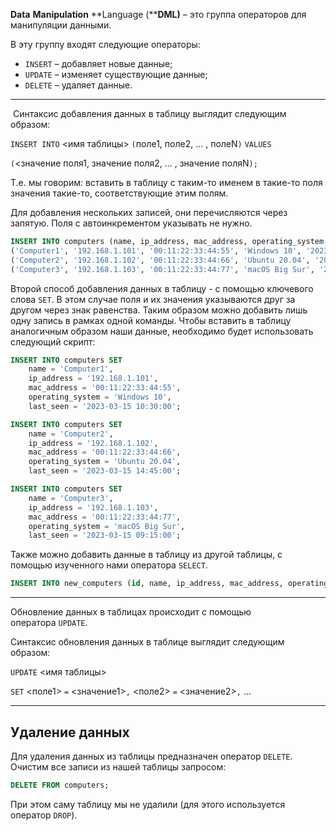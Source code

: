 **Data** **Manipulation** **Language (****DML)** – это группа операторов для манипуляции данными.

В эту группу входят следующие операторы:

- `INSERT` – добавляет новые данные;
- `UPDATE` – изменяет существующие данные;
- `DELETE` – удаляет данные.

-----------------------------
 Синтаксис добавления данных в таблицу выглядит следующим образом:

`INSERT INTO` <имя таблицы> `(`поле1, поле2, ... , полеN`)` `VALUES`

`(`<значение поля1, значение поля2, ... , значение поляN`);`

Т.е. мы говорим: вставить в таблицу с таким-то именем в такие-то поля значения такие-то, соответствующие этим полям.

Для добавления нескольких записей, они перечисляются через запятую. Поля с автоинкрементом указывать не нужно.

```sql
INSERT INTO computers (name, ip_address, mac_address, operating_system, last_seen) VALUES
('Computer1', '192.168.1.101', '00:11:22:33:44:55', 'Windows 10', '2023-03-15 10:30:00'),
('Computer2', '192.168.1.102', '00:11:22:33:44:66', 'Ubuntu 20.04', '2023-03-15 14:45:00'),
('Computer3', '192.168.1.103', '00:11:22:33:44:77', 'macOS Big Sur', '2023-03-15 09:15:00');
```

Второй способ добавления данных в таблицу - с помощью ключевого слова `SET`. В этом случае поля и их значения указываются друг за другом через знак равенства. Таким образом можно добавить лишь одну запись в рамках одной команды. Чтобы вставить в таблицу аналогичным образом наши данные, необходимо будет использовать следующий скрипт:

```sql
INSERT INTO computers SET
    name = 'Computer1',
    ip_address = '192.168.1.101',
    mac_address = '00:11:22:33:44:55',
    operating_system = 'Windows 10',
    last_seen = '2023-03-15 10:30:00';

INSERT INTO computers SET
    name = 'Computer2',
    ip_address = '192.168.1.102',
    mac_address = '00:11:22:33:44:66',
    operating_system = 'Ubuntu 20.04',
    last_seen = '2023-03-15 14:45:00';

INSERT INTO computers SET
    name = 'Computer3',
    ip_address = '192.168.1.103',
    mac_address = '00:11:22:33:44:77',
    operating_system = 'macOS Big Sur',
    last_seen = '2023-03-15 09:15:00';
```

  
Также можно добавить данные в таблицу из другой таблицы, с помощью изученного нами оператора `SELECT`.
```sql
INSERT INTO new_computers (id, name, ip_address, mac_address, operating_system, last_seen) SELECT id, name, ip_address, mac_address, operating_system, last_seen FROM computers;
```

------------------------
Обновление данных в таблицах происходит с помощью оператора `UPDATE`.

Синтаксис обновления данных в таблице выглядит следующим образом:

`UPDATE` <имя таблицы>

`SET` <поле1> `=` <значение1>`,` <поле2> `=` <значение2>`,` ...

-----------------------------
## Удаление данных

Для удаления данных из таблицы предназначен оператор `DELETE`.   
Очистим все записи из нашей таблицы запросом:

```sql
DELETE FROM computers;
```
При этом саму таблицу мы не удалили (для этого используется оператор `DROP`).